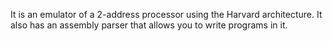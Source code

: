 It is an emulator of a 2-address processor using the Harvard architecture. It also has an assembly parser that allows you to write programs in it.
